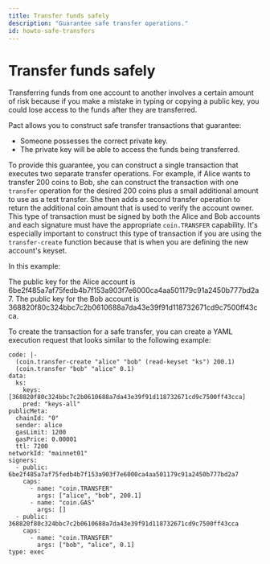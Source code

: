```yaml
---
title: Transfer funds safely
description: "Guarantee safe transfer operations."
id: howto-safe-transfers
---
```


# Transfer funds safely

Transferring funds from one account to another involves a certain amount of risk because if you make a mistake in typing or copying a public key, you could lose access to the funds after they are transferred.

Pact allows you to construct safe transfer transactions that guarantee:

- Someone possesses the correct private key.
- The private key will be able to access the funds being transferred.

To provide this guarantee, you can construct a single transaction that executes two separate transfer operations.
For example, if Alice wants to transfer 200 coins to Bob, she can construct the transaction with one `transfer` operation for the desired 200 coins plus a small additional amount to use as a test transfer.
She then adds a second transfer operation to return the additional coin amount that is used to verify the account owner.
This type of transaction must be signed by both the Alice and Bob accounts and each signature must have the appropriate `coin.TRANSFER` capability. 
It's especially important to construct this type of transaction if you are using the `transfer-create` function because that is when you are defining the new account's keyset.

In this example:

The public key for the Alice account is 6be2f485a7af75fedb4b7f153a903f7e6000ca4aa501179c91a2450b777bd2a7.
The public key for the Bob account is 368820f80c324bbc7c2b0610688a7da43e39f91d118732671cd9c7500ff43cca.

To create the transaction for a safe transfer, you can create a YAML execution request that looks similar to the following example: 

```pact
code: |-
  (coin.transfer-create "alice" "bob" (read-keyset "ks") 200.1)
  (coin.transfer "bob" "alice" 0.1)
data:
  ks:
    keys: [368820f80c324bbc7c2b0610688a7da43e39f91d118732671cd9c7500ff43cca]
    pred: "keys-all"
publicMeta:
  chainId: "0"
  sender: alice
  gasLimit: 1200
  gasPrice: 0.00001
  ttl: 7200
networkId: "mainnet01"
signers:
  - public: 6be2f485a7af75fedb4b7f153a903f7e6000ca4aa501179c91a2450b777bd2a7
    caps:
      - name: "coin.TRANSFER"
        args: ["alice", "bob", 200.1]
      - name: "coin.GAS"
        args: []
  - public: 368820f80c324bbc7c2b0610688a7da43e39f91d118732671cd9c7500ff43cca
    caps:
      - name: "coin.TRANSFER"
        args: ["bob", "alice", 0.1]
type: exec
```
